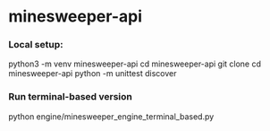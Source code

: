 # minesweeper-api


### Local setup:

python3 -m venv minesweeper-api
cd minesweeper-api
git clone
cd minesweeper-api
python -m unittest discover

### Run terminal-based version
python engine/minesweeper_engine_terminal_based.py
